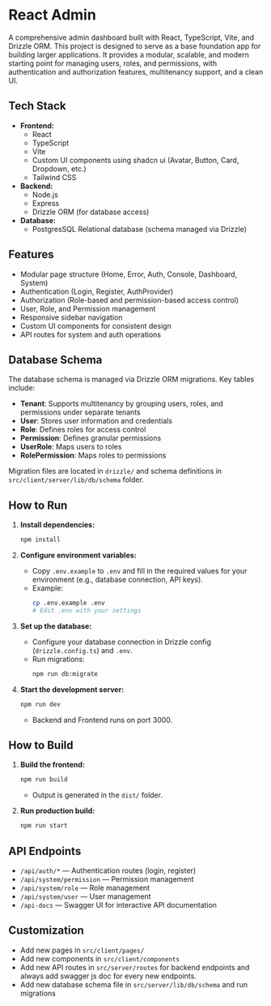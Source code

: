 
# React Admin

A comprehensive admin dashboard built with React, TypeScript, Vite, and Drizzle ORM. This project is designed to serve as a base foundation app for building larger applications. It provides a modular, scalable, and modern starting point for managing users, roles, and permissions, with authentication and authorization features, multitenancy support, and a clean UI.

## Tech Stack

- **Frontend:**
  - React
  - TypeScript
  - Vite
  - Custom UI components using shadcn ui (Avatar, Button, Card, Dropdown, etc.)
  - Tailwind CSS
- **Backend:**
  - Node.js
  - Express
  - Drizzle ORM (for database access)
- **Database:**
  - PostgresSQL Relational database (schema managed via Drizzle)

## Features

- Modular page structure (Home, Error, Auth, Console, Dashboard, System)
- Authentication (Login, Register, AuthProvider)
- Authorization (Role-based and permission-based access control)
- User, Role, and Permission management
- Responsive sidebar navigation
- Custom UI components for consistent design
- API routes for system and auth operations

## Database Schema

The database schema is managed via Drizzle ORM migrations. Key tables include:

- **Tenant**: Supports multitenancy by grouping users, roles, and permissions under separate tenants
- **User**: Stores user information and credentials
- **Role**: Defines roles for access control
- **Permission**: Defines granular permissions
- **UserRole**: Maps users to roles
- **RolePermission**: Maps roles to permissions

Migration files are located in `drizzle/` and schema definitions in `src/client/server/lib/db/schema` folder.

## How to Run

1. **Install dependencies:**
   ```bash
   npm install
   ```

2. **Configure environment variables:**
   - Copy `.env.example` to `.env` and fill in the required values for your environment (e.g., database connection, API keys).
   - Example:
     ```bash
     cp .env.example .env
     # Edit .env with your settings
     ```

3. **Set up the database:**
   - Configure your database connection in Drizzle config (`drizzle.config.ts`) and `.env`.
   - Run migrations:
     ```bash
     npm run db:migrate
     ```

3. **Start the development server:**
   ```bash
   npm run dev
   ```
   - Backend and Frontend runs on port 3000.

## How to Build

1. **Build the frontend:**
   ```bash
   npm run build
   ```
   - Output is generated in the `dist/` folder.

2. **Run production build:**
   ```bash
   npm run start
   ```

## API Endpoints

- `/api/auth/*` — Authentication routes (login, register)
- `/api/system/permission` — Permission management
- `/api/system/role` — Role management
- `/api/system/user` — User management
- `/api-docs` — Swagger UI for interactive API documentation

## Customization

- Add new pages in `src/client/pages/`
- Add new components in `src/client/components`
- Add new API routes in `src/server/routes` for backend endpoints and always add swagger js doc for every new endpoints.
- Add new database schema file in `src/server/lib/db/schema` and run migrations

